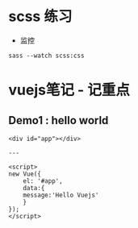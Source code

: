 # scss 练习
* 监控
```
sass --watch scss:css
```

# vuejs笔记 - 记重点

## Demo1 : hello world
```
<div id="app"></div>

---

<script>
new Vue({
    el: '#app',
    data:{
    message:'Hello Vuejs'
    }
});
</script>
```